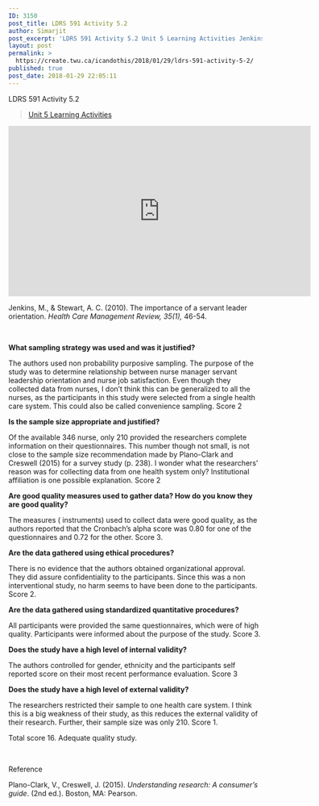 ```yaml
---
ID: 3150
post_title: LDRS 591 Activity 5.2
author: Simarjit
post_excerpt: 'LDRS 591 Activity 5.2 Unit 5 Learning Activities Jenkins, M., &amp; Stewart, A. C. (2010). The importance of a servant leader orientation. Health Care Management Review, 35(1), 46-54. &nbsp; What sampling strategy was used and was it justified? The authors used non probability purposive sampling. The purpose of the study was to determine relationship between [&hellip;]'
layout: post
permalink: >
  https://create.twu.ca/icandothis/2018/01/29/ldrs-591-activity-5-2/
published: true
post_date: 2018-01-29 22:05:11
---
```

<p>LDRS 591 Activity 5.2</p>
<blockquote class="wp-embedded-content" data-secret="dFPdReJQAi"><p><a href="https://create.twu.ca/ldrs591-sp18/unit-5-learning-activities/">Unit 5 Learning Activities</a></p></blockquote>
<p><iframe class="wp-embedded-content" sandbox="allow-scripts" security="restricted" src="https://create.twu.ca/ldrs591-sp18/unit-5-learning-activities/embed/#?secret=dFPdReJQAi" data-secret="dFPdReJQAi" width="600" height="338" title="&#8220;Unit 5 Learning Activities&#8221; &#8212; Leadership 591: Scholarly Inquiry" frameborder="0" marginwidth="0" marginheight="0" scrolling="no"></iframe></p>
<p>Jenkins, M., &amp; Stewart, A. C. (2010). The importance of a servant leader orientation. <em>Health Care Management Review, 35(1),</em> 46-54.</p>
<p>&nbsp;</p>
<p><strong>What sampling strategy was used and was it justified?</strong></p>
<p>The authors used non probability purposive sampling. The purpose of the study was to determine relationship between nurse manager servant leadership orientation and nurse job satisfaction. Even though they collected data from nurses, I don&#8217;t think this can be generalized to all the nurses, as the participants in this study were selected from a single health care system. This could also be called convenience sampling. Score 2</p>
<p><strong>Is the sample size appropriate and justified?</strong></p>
<p>Of the available 346 nurse, only 210 provided the researchers complete information on their questionnaires. This number though not small, is not close to the sample size recommendation made by Plano-Clark and Creswell (2015) for a survey study (p. 238). I wonder what the researchers&#8217; reason was for collecting data from one health system only? Institutional affiliation is one possible explanation. Score 2</p>
<p><strong>Are good quality measures used to gather data? How do you know they are good quality?</strong></p>
<p>The measures ( instruments) used to collect data were good quality, as the authors reported that the Cronbach&#8217;s alpha score was 0.80 for one of the questionnaires and 0.72 for the other. Score 3.</p>
<p><strong>Are the data gathered using ethical procedures?</strong></p>
<p>There is no evidence that the authors obtained organizational approval. They did assure confidentiality to the participants. Since this was a non interventional study, no harm seems to have been done to the participants. Score 2.</p>
<p><strong>Are the data gathered using standardized quantitative procedures? </strong></p>
<p>All participants were provided the same questionnaires, which were of high quality. Participants were informed about the purpose of the study. Score 3.</p>
<p><strong>Does the study have a high level of internal validity?</strong></p>
<p>The authors controlled for gender, ethnicity and the participants self reported score on their most recent performance evaluation. Score 3</p>
<p><strong>Does the study have a high level of external validity?</strong></p>
<p>The researchers restricted their sample to one health care system. I think this is a big weakness of their study, as this reduces the external validity of their research. Further, their sample size was only 210. Score 1.</p>
<p>Total score 16. Adequate quality study.</p>
<p>&nbsp;</p>
<p>Reference</p>
<p>Plano-Clark, V., Creswell, J. (2015). <em>Understanding research: A consumer’s guide</em>. (2nd ed.). Boston, MA: Pearson.</p>
